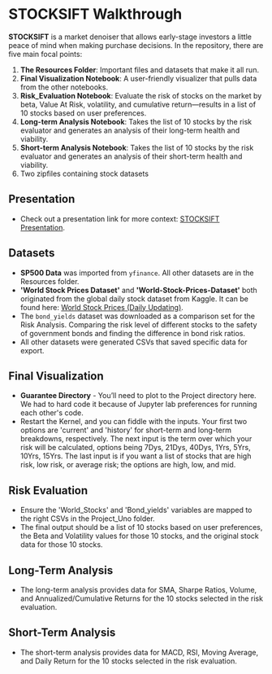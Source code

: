 # STOCKSIFT Walkthrough

**STOCKSIFT** is a market denoiser that allows early-stage investors a little peace of mind when making purchase decisions.
In the repository, there are five main focal points:
1. **The Resources Folder**: Important files and datasets that make it all run.
2. **Final Visualization Notebook**: A user-friendly visualizer that pulls data from the other notebooks.
3. **Risk_Evaluation Notebook**: Evaluate the risk of stocks on the market by beta, Value At Risk, volatility, and cumulative return—results in a list of 10 stocks based on user preferences.
4. **Long-term Analysis Notebook**: Takes the list of 10 stocks by the risk evaluator and generates an analysis of their long-term health and viability.
5. **Short-term Analysis Notebook**: Takes the list of 10 stocks by the risk evaluator and generates an analysis of their short-term health and viability.
6. Two zipfiles containing stock datasets

## Presentation
- Check out a presentation link for more context: [STOCKSIFT Presentation](https://www.canva.com/design/DAFxeHRpI5c/hGyI2nRsmO2C-EnDP72z9Q/view?utm_content=DAFxeHRpI5c&utm_campaign=designshare&utm_medium=link&utm_source=editor).

## Datasets
- **SP500 Data** was imported from `yfinance`. All other datasets are in the Resources folder.
- **'World Stock Prices Dataset'** and **'World-Stock-Prices-Dataset'** both originated from the global daily stock dataset from Kaggle. It can be found here: [World Stock Prices (Daily Updating)](https://www.kaggle.com).
- The `bond_yields` dataset was downloaded as a comparison set for the Risk Analysis. Comparing the risk level of different stocks to the safety of government bonds and finding the difference in bond risk ratios.
- All other datasets were generated CSVs that saved specific data for export.

## Final Visualization
- **Guarantee Directory** - You’ll need to plot to the Project directory here. We had to hard code it because of Jupyter lab preferences for running each other's code.
- Restart the Kernel, and you can fiddle with the inputs. Your first two options are 'current' and 'history' for short-term and long-term breakdowns, respectively. The next input is the term over which your risk will be calculated, options being 7Dys, 21Dys, 40Dys, 1Yrs, 5Yrs, 10Yrs, 15Yrs. The last input is if you want a list of stocks that are high risk, low risk, or average risk; the options are high, low, and mid.

## Risk Evaluation
- Ensure the 'World_Stocks' and 'Bond_yields' variables are mapped to the right CSVs in the Project_Uno folder.
- The final output should be a list of 10 stocks based on user preferences, the Beta and Volatility values for those 10 stocks, and the original stock data for those 10 stocks.

## Long-Term Analysis
- The long-term analysis provides data for SMA, Sharpe Ratios, Volume, and Annualized/Cumulative Returns for the 10 stocks selected in the risk evaluation.

## Short-Term Analysis
- The short-term analysis provides data for MACD, RSI, Moving Average, and Daily Return for the 10 stocks selected in the risk evaluation.
